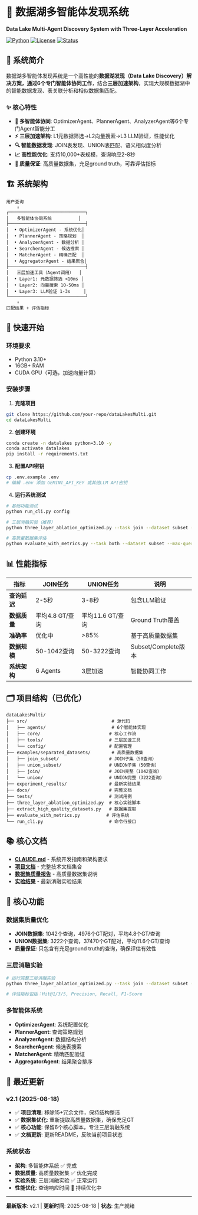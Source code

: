 # 🌊 数据湖多智能体发现系统
**Data Lake Multi-Agent Discovery System with Three-Layer Acceleration**

[![Python](https://img.shields.io/badge/Python-3.10%2B-blue)](https://www.python.org/)
[![License](https://img.shields.io/badge/License-MIT-green)](LICENSE)
[![Status](https://img.shields.io/badge/Status-Production%20Ready-success)](https://github.com/)

## 🎯 系统简介

数据湖多智能体发现系统是一个高性能的**数据湖发现（Data Lake Discovery）**解决方案，通过**6个专门智能体协同工作**，结合**三层加速架构**，实现大规模数据湖中的智能数据发现、表关联分析和相似数据集匹配。

### ✨ 核心特性

- **🤝 多智能体协同**: OptimizerAgent、PlannerAgent、AnalyzerAgent等6个专门Agent智能分工
- **⚡ 三层加速架构**: L1元数据筛选→L2向量搜索→L3 LLM验证，性能优化
- **🔍 智能数据发现**: JOIN表发现、UNION表匹配、语义相似度分析
- **📈 高性能优化**: 支持10,000+表规模，查询响应2-8秒
- **🧪 质量保证**: 高质量数据集，充足ground truth，可靠评估指标

## 🏗️ 系统架构

```
用户查询
    ↓
┌─────────────────────────────┐
│   多智能体协同系统          │
├─────────────────────────────┤
│  • OptimizerAgent - 系统优化│
│  • PlannerAgent - 策略规划  │
│  • AnalyzerAgent - 数据分析 │
│  • SearcherAgent - 候选搜索 │
│  • MatcherAgent - 精确匹配  │
│  • AggregatorAgent - 结果聚合│
├─────────────────────────────┤
│   三层加速工具（Agent调用）  │
│  • Layer1: 元数据筛选 <10ms │
│  • Layer2: 向量搜索 10-50ms │
│  • Layer3: LLM验证 1-3s     │
└─────────────────────────────┘
    ↓
匹配结果 + 评估指标
```

## 🚀 快速开始

### 环境要求
- Python 3.10+
- 16GB+ RAM
- CUDA GPU（可选，加速向量计算）

### 安装步骤

1. **克隆项目**
```bash
git clone https://github.com/your-repo/dataLakesMulti.git
cd dataLakesMulti
```

2. **创建环境**
```bash
conda create -n datalakes python=3.10 -y
conda activate datalakes
pip install -r requirements.txt
```

3. **配置API密钥**
```bash
cp .env.example .env
# 编辑 .env 添加 GEMINI_API_KEY 或其他LLM API密钥
```

4. **运行系统测试**
```bash
# 基础功能测试
python run_cli.py config

# 三层消融实验（推荐）
python three_layer_ablation_optimized.py --task join --dataset subset --max-queries 5

# 高质量数据集评估
python evaluate_with_metrics.py --task both --dataset subset --max-queries 10
```

## 📊 性能指标

| 指标 | JOIN任务 | UNION任务 | 说明 |
|-----|----------|-----------|------|
| **查询延迟** | 2-5秒 | 3-8秒 | 包含LLM验证 |
| **数据质量** | 平均4.8 GT/查询 | 平均11.6 GT/查询 | Ground Truth覆盖 |
| **准确率** | 优化中 | >85% | 基于高质量数据集 |
| **数据规模** | 50-1042查询 | 50-3222查询 | Subset/Complete版本 |
| **系统架构** | 6 Agents | 3层加速 | 智能协同工作 |

## 🗂️ 项目结构（已优化）

```
dataLakesMulti/
├── src/                                # 源代码
│   ├── agents/                         # 6个智能体实现
│   ├── core/                          # 核心工作流
│   ├── tools/                         # 三层加速工具
│   └── config/                        # 配置管理
├── examples/separated_datasets/        # 高质量数据集
│   ├── join_subset/                   # JOIN子集（50查询）
│   ├── union_subset/                  # UNION子集（50查询）
│   ├── join/                          # JOIN完整（1042查询）
│   └── union/                         # UNION完整（3222查询）
├── experiment_results/                # 最新实验结果
├── docs/                              # 完整文档
├── tests/                             # 测试用例
├── three_layer_ablation_optimized.py  # 核心实验脚本
├── extract_high_quality_datasets.py   # 数据集提取
├── evaluate_with_metrics.py          # 评估系统
└── run_cli.py                         # 命令行接口
```

## 📚 核心文档

- **[CLAUDE.md](CLAUDE.md)** - 系统开发指南和架构要求
- **[项目文档](docs/)** - 完整技术文档集合
- **[数据集质量报告](examples/separated_datasets/)** - 高质量数据集说明
- **[实验结果](experiment_results/)** - 最新消融实验结果

## 🔧 核心功能

### 数据集质量优化
- **JOIN数据集**: 1042个查询，4976个GT配对，平均4.8个GT/查询
- **UNION数据集**: 3222个查询，37470个GT配对，平均11.6个GT/查询
- **质量保证**: 只包含有充足ground truth的查询，确保评估有效性

### 三层消融实验
```bash
# 运行完整三层消融实验
python three_layer_ablation_optimized.py --task join --dataset subset --max-queries 10

# 评估指标包括：Hit@1/3/5, Precision, Recall, F1-Score
```

### 多智能体系统
- **OptimizerAgent**: 系统配置优化
- **PlannerAgent**: 查询策略规划  
- **AnalyzerAgent**: 数据结构分析
- **SearcherAgent**: 候选表搜索
- **MatcherAgent**: 精确匹配验证
- **AggregatorAgent**: 结果聚合排序

## 🔄 最近更新

### v2.1 (2025-08-18)
- ✅ **项目清理**: 移除15+冗余文件，保持结构整洁
- ✅ **数据集优化**: 重新提取高质量数据集，确保充足GT
- ✅ **核心功能**: 保留6个核心脚本，专注三层消融系统
- ✅ **文档更新**: 更新README，反映当前项目状态

### 系统状态
- **架构**: 多智能体系统 ✅ 完成
- **数据质量**: 高质量数据集 ✅ 优化完成
- **实验系统**: 三层消融实验 ✅ 正常运行
- **性能优化**: 查询响应时间 🔄 持续优化中

---

**最新版本**: v2.1 | **更新时间**: 2025-08-18 | **状态**: 生产就绪